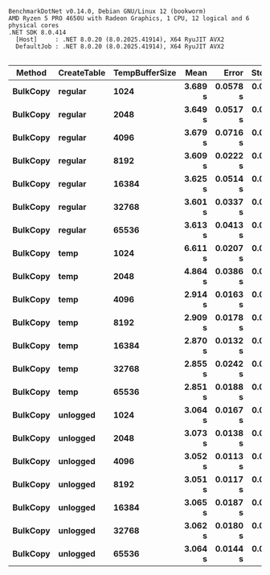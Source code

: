 ```

BenchmarkDotNet v0.14.0, Debian GNU/Linux 12 (bookworm)
AMD Ryzen 5 PRO 4650U with Radeon Graphics, 1 CPU, 12 logical and 6 physical cores
.NET SDK 8.0.414
  [Host]     : .NET 8.0.20 (8.0.2025.41914), X64 RyuJIT AVX2
  DefaultJob : .NET 8.0.20 (8.0.2025.41914), X64 RyuJIT AVX2


```
| Method   | CreateTable | TempBufferSize | Mean    | Error    | StdDev   |
|--------- |------------ |--------------- |--------:|---------:|---------:|
| **BulkCopy** | **regular**     | **1024**           | **3.689 s** | **0.0578 s** | **0.0513 s** |
| **BulkCopy** | **regular**     | **2048**           | **3.649 s** | **0.0517 s** | **0.0432 s** |
| **BulkCopy** | **regular**     | **4096**           | **3.679 s** | **0.0716 s** | **0.0670 s** |
| **BulkCopy** | **regular**     | **8192**           | **3.609 s** | **0.0222 s** | **0.0197 s** |
| **BulkCopy** | **regular**     | **16384**          | **3.625 s** | **0.0514 s** | **0.0481 s** |
| **BulkCopy** | **regular**     | **32768**          | **3.601 s** | **0.0337 s** | **0.0299 s** |
| **BulkCopy** | **regular**     | **65536**          | **3.613 s** | **0.0413 s** | **0.0386 s** |
| **BulkCopy** | **temp**        | **1024**           | **6.611 s** | **0.0207 s** | **0.0193 s** |
| **BulkCopy** | **temp**        | **2048**           | **4.864 s** | **0.0386 s** | **0.0361 s** |
| **BulkCopy** | **temp**        | **4096**           | **2.914 s** | **0.0163 s** | **0.0153 s** |
| **BulkCopy** | **temp**        | **8192**           | **2.909 s** | **0.0178 s** | **0.0158 s** |
| **BulkCopy** | **temp**        | **16384**          | **2.870 s** | **0.0132 s** | **0.0124 s** |
| **BulkCopy** | **temp**        | **32768**          | **2.855 s** | **0.0242 s** | **0.0227 s** |
| **BulkCopy** | **temp**        | **65536**          | **2.851 s** | **0.0188 s** | **0.0157 s** |
| **BulkCopy** | **unlogged**    | **1024**           | **3.064 s** | **0.0167 s** | **0.0139 s** |
| **BulkCopy** | **unlogged**    | **2048**           | **3.073 s** | **0.0138 s** | **0.0129 s** |
| **BulkCopy** | **unlogged**    | **4096**           | **3.052 s** | **0.0113 s** | **0.0105 s** |
| **BulkCopy** | **unlogged**    | **8192**           | **3.051 s** | **0.0117 s** | **0.0110 s** |
| **BulkCopy** | **unlogged**    | **16384**          | **3.065 s** | **0.0187 s** | **0.0174 s** |
| **BulkCopy** | **unlogged**    | **32768**          | **3.062 s** | **0.0180 s** | **0.0168 s** |
| **BulkCopy** | **unlogged**    | **65536**          | **3.064 s** | **0.0144 s** | **0.0135 s** |
